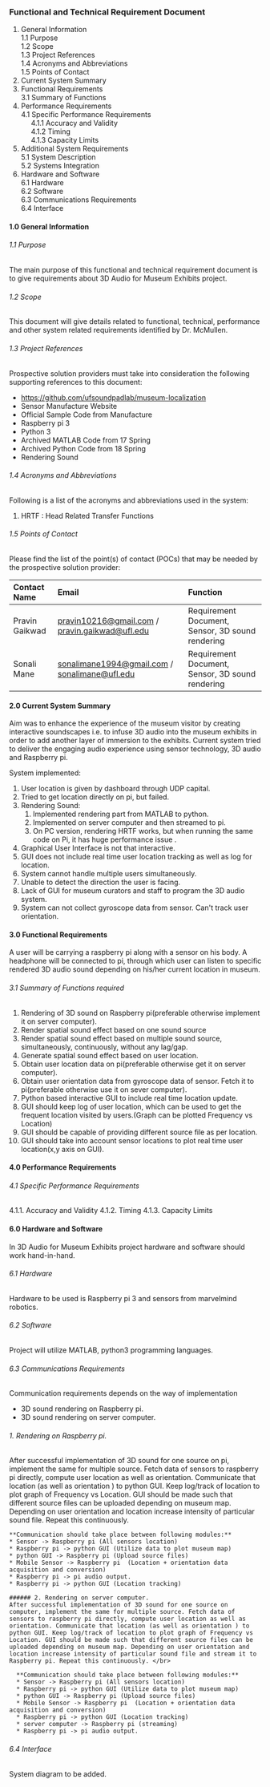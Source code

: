 ### Functional and Technical Requirement Document

1. General Information</br>
    1.1 Purpose</br>
    1.2 Scope</br>
    1.3 Project References</br>
    1.4 Acronyms and Abbreviations</br>
    1.5 Points of Contact</br>
2. Current System Summary</br>
3. Functional Requirements</br>
    3.1 Summary of Functions</br>
4. Performance Requirements</br>
    4.1 Specific Performance Requirements</br>
      &nbsp;&nbsp;&nbsp;&nbsp;&nbsp;4.1.1 Accuracy and Validity</br>
      &nbsp;&nbsp;&nbsp;&nbsp;&nbsp;4.1.2 Timing</br>
      &nbsp;&nbsp;&nbsp;&nbsp;&nbsp;4.1.3 Capacity Limits</br>
5. Additional System Requirements</br>
    5.1 System Description</br>
    5.2 Systems Integration </br>
6. Hardware and Software</br>
    6.1 Hardware</br>
    6.2 Software</br>
    6.3 Communications Requirements</br>
    6.4 Interface</br>


#### 1.0 General Information

###### 1.1 Purpose</br>
  The main purpose of this functional and technical requirement document is to give requirements about 3D Audio for Museum Exhibits project.

###### 1.2	Scope</br>
  This document will give details related to functional, technical, performance and other system related requirements identified by Dr. McMullen.

###### 1.3	Project References</br>
  Prospective solution providers must take into consideration the following supporting references to this document:</br>
  * https://github.com/ufsoundpadlab/museum-localization
  * Sensor Manufacture Website
  * Official Sample Code from Manufacture
  * Raspberry pi 3
  * Python 3
  * Archived MATLAB Code from 17 Spring
  * Archived Python Code from 18 Spring
  * Rendering Sound

###### 1.4	Acronyms and Abbreviations
  Following is a list of the acronyms and abbreviations used in the system:
  1. HRTF : Head Related Transfer Functions


###### 1.5	Points of Contact
  Please find the list of the point(s) of contact (POCs) that may be needed by
  the prospective solution provider:

| Contact Name     | Email     | Function |
| :------------- | :------------- |:------------- |
|Pravin Gaikwad | pravin10216@gmail.com / pravin.gaikwad@ufl.edu | Requirement Document, Sensor, 3D sound rendering |
|Sonali Mane | sonalimane1994@gmail.com / sonalimane@ufl.edu | Requirement Document, Sensor, 3D sound rendering |

#### 2.0	Current System Summary

Aim was to enhance the experience of the museum visitor by creating interactive soundscapes i.e. to infuse 3D audio into the museum exhibits in order to add another layer of immersion to the exhibits.
Current system tried to deliver the engaging audio experience using sensor technology, 3D audio and Raspberry pi.

System implemented:
1. User location is given by dashboard through UDP capital.
2. Tried to get location directly on pi, but failed.
3. Rendering Sound:
    1. Implemented rendering part from MATLAB to python.
    2. Implemented on server computer and then streamed to pi.
    3. On PC version, rendering HRTF works, but when running the same code on Pi, it has huge performance issue   .
4. Graphical User Interface is not that interactive.
5. GUI does not include real time user location tracking as well as log for location.
6. System cannot handle multiple users simultaneously.
7. Unable to detect the direction the user is facing.
8. Lack of GUI for museum curators and staff to program the 3D audio system.
9. System can not collect gyroscope data from sensor. Can't track user orientation.

#### 3.0	Functional Requirements

A user will be carrying a raspberry pi along with a sensor on his body. A headphone will be connected to pi, through which user can listen to specific rendered 3D audio sound depending on his/her current location in museum.

###### 3.1 Summary of Functions required
1. Rendering of 3D sound on Raspberry pi(preferable otherwise  implement it on server computer).
2. Render spatial sound effect based on one sound source
3. Render spatial sound effect based on multiple sound source, simultaneously, continuously, without any lag/gap.
4. Generate spatial sound effect based on user location.
5. Obtain user location data on pi(preferable otherwise get it on server computer).
6. Obtain user orientation data from gyroscope data of sensor. Fetch it to pi(preferable otherwise use it on sever computer).
7. Python based interactive GUI to include real time location update.
8. GUI should keep log of user location, which can be used to get the frequent location visited by users.(Graph can be plotted Frequency vs Location)
9. GUI should be capable of providing different source file as per location.
10. GUI should take into account sensor locations to plot real time user location(x,y axis on GUI).


#### 4.0 Performance Requirements
###### 4.1 Specific Performance Requirements
4.1.1. Accuracy and Validity
4.1.2. Timing
4.1.3. Capacity Limits

#### 6.0 Hardware and Software
  In 3D Audio for Museum Exhibits project hardware and software should work hand-in-hand.  
###### 6.1 Hardware
  Hardware to be used is Raspberry pi 3 and sensors from marvelmind robotics.

###### 6.2 Software
  Project will utilize MATLAB, python3 programming languages.

###### 6.3 Communications Requirements
  Communication requirements depends on the way of implementation
  * 3D sound rendering on Raspberry pi.
  * 3D sound rendering on server computer.

  ###### 1. Rendering on Raspberry pi.
  After successful implementation of 3D sound for one source on pi, implement the same for multiple source. Fetch data of sensors to raspberry pi directly, compute user location as well as orientation. Communicate that location (as well as orientation ) to python GUI. Keep log/track of location to plot graph of Frequency vs Location. GUI should be made such that different source files can be uploaded depending on museum map. Depending on user orientation and location increase intensity of particular sound file. Repeat this continuously. </br>

    **Communication should take place between following modules:**
    * Sensor -> Raspberry pi (All sensors location)
    * Raspberry pi -> python GUI (Utilize data to plot museum map)
    * python GUI -> Raspberry pi (Upload source files)
    * Mobile Sensor -> Raspberry pi  (Location + orientation data acquisition and conversion)
    * Raspberry pi -> pi audio output.
    * Raspberry pi -> python GUI (Location tracking)

    ###### 2. Rendering on server computer.
    After successful implementation of 3D sound for one source on computer, implement the same for multiple source. Fetch data of sensors to raspberry pi directly, compute user location as well as orientation. Communicate that location (as well as orientation ) to python GUI. Keep log/track of location to plot graph of Frequency vs Location. GUI should be made such that different source files can be uploaded depending on museum map. Depending on user orientation and location increase intensity of particular sound file and stream it to Raspberry pi. Repeat this continuously. </br>

      **Communication should take place between following modules:**
      * Sensor -> Raspberry pi (All sensors location)
      * Raspberry pi -> python GUI (Utilize data to plot museum map)
      * python GUI -> Raspberry pi (Upload source files)
      * Mobile Sensor -> Raspberry pi  (Location + orientation data acquisition and conversion)
      * Raspberry pi -> python GUI (Location tracking)
      * server computer -> Raspberry pi (streaming)
      * Raspberry pi -> pi audio output.

###### 6.4 Interface

System diagram to be added.
